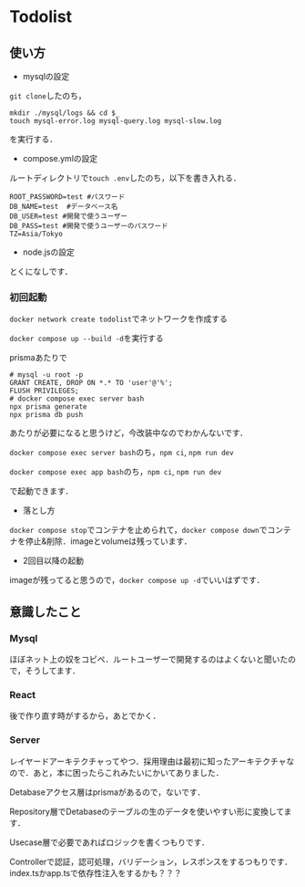 # Todolist

## 使い方

* mysqlの設定

`git clone`したのち，

```
mkdir ./mysql/logs && cd $_
touch mysql-error.log mysql-query.log mysql-slow.log
```

を実行する．

* compose.ymlの設定

ルートディレクトリで`touch .env`したのち，以下を書き入れる．

```
ROOT_PASSWORD=test #パスワード
DB_NAME=test  #データベース名
DB_USER=test #開発で使うユーザー
DB_PASS=test #開発で使うユーザーのパスワード
TZ=Asia/Tokyo
```

* node.jsの設定

とくになしです．

### 初回起動

`docker network create todolist`でネットワークを作成する

`docker compose up --build -d`を実行する

prismaあたりで

```
# mysql -u root -p 
GRANT CREATE, DROP ON *.* TO 'user'@'%';
FLUSH PRIVILEGES;
# docker compose exec server bash
npx prisma generate
npx prisma db push
```

あたりが必要になると思うけど，今改装中なのでわかんないです．

`docker compose exec server bash`のち，`npm ci`, `npm run dev`

`docker compose exec app bash`のち，`npm ci`, `npm run dev`

で起動できます．

* 落とし方

`docker compose stop`でコンテナを止められて，`docker compose down`でコンテナを停止&削除．imageとvolumeは残っています．

* 2回目以降の起動

imageが残ってると思うので，`docker compose up -d`でいいはずです．

## 意識したこと

### Mysql

ほぼネット上の奴をコピペ．ルートユーザーで開発するのはよくないと聞いたので，そうしてます．

### React

後で作り直す時がするから，あとでかく．

### Server

レイヤードアーキテクチャってやつ．採用理由は最初に知ったアーキテクチャなので．あと，本に困ったらこれみたいにかいてありました．

Detabaseアクセス層はprismaがあるので，ないです．

Repository層でDetabaseのテーブルの生のデータを使いやすい形に変換してます．

Usecase層で必要であればロジックを書くつもりです．

Controllerで認証，認可処理，バリデーション，レスポンスをするつもりです．index.tsかapp.tsで依存性注入をするかも？？？